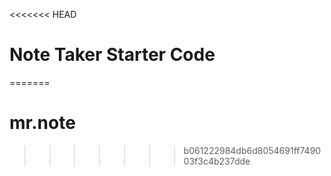 <<<<<<< HEAD
# Note Taker Starter Code
=======
# mr.note
>>>>>>> b061222984db6d8054691ff749003f3c4b237dde
